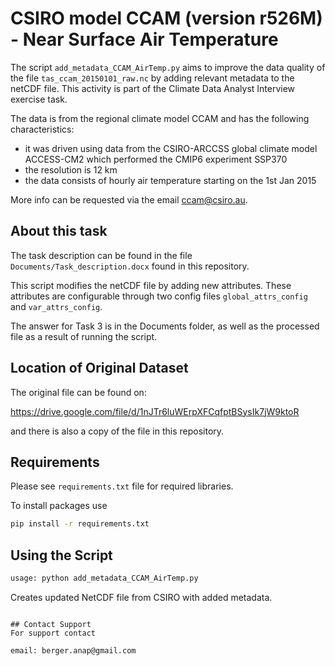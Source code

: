 CSIRO model CCAM (version r526M) - Near Surface Air Temperature
=============

The script ```add_metadata_CCAM_AirTemp.py``` aims to improve the data quality of the file ```tas_ccam_20150101_raw.nc``` by adding relevant metadata to the netCDF file. This activity is part of the Climate Data Analyst Interview exercise task.

The data is from the regional climate model CCAM and has the following characteristics:
* it was driven using data from the CSIRO-ARCCSS global climate model ACCESS-CM2 which performed the CMIP6 experiment SSP370
* the resolution is 12 km
* the data consists of hourly air temperature starting on the 1st Jan 2015

More info can be requested via the email ccam@csiro.au.

## About this task
The task description can be found in the file ```Documents/Task_description.docx``` found in this repository.

This script modifies the netCDF file by adding new attributes. These attributes are configurable through 
two config files ```global_attrs_config``` and ```var_attrs_config```.

The answer for Task 3 is in the Documents folder, as well as the processed file as a result of running the script.

## Location of Original Dataset

The original file can be found on:

https://drive.google.com/file/d/1nJTr6luWErpXFCqfptBSysIk7jW9ktoR

and there is also a copy of the file in this repository.

## Requirements
Please see ```requirements.txt``` file for required libraries.

To install packages use 
```bash
pip install -r requirements.txt
```

## Using the Script

```bash
usage: python add_metadata_CCAM_AirTemp.py
```
Creates updated NetCDF file from CSIRO with added metadata.
```

## Contact Support
For support contact

email: berger.anap@gmail.com
